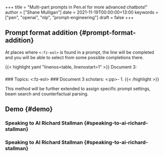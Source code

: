 +++
title = "Multi-part prompts in Pen.el for more advanced chatbots!"
author = ["Shane Mulligan"]
date = 2021-11-19T00:00:00+13:00
keywords = ["pen", "openai", "nlp", "prompt-engineering"]
draft = false
+++

## Prompt format addition {#prompt-format-addition}

At places where `<:fz-eol>` is found in a
prompt, the line will be completed and you
will be able to select from some possible
completions there.

{{< highlight yaml "linenos=table, linenostart=1" >}}
Document 3:
###
<document>
###
Topics: <:fz-eol>
###
Document 3 scholars:
<:pp>- 1.
{{< /highlight >}}

This method will be further extended to assign
specific prompt settings, beam search and
counterfactual parsing.


## Demo {#demo}


### Speaking to AI Richard Stallman {#speaking-to-ai-richard-stallman}

<!-- Play on asciinema.com -->
<!-- <a title="asciinema recording" href="https://asciinema.org/a/RZj0HRo1n3ote0AMqZMW0I4HZ" target="_blank"><img alt="asciinema recording" src="https://asciinema.org/a/RZj0HRo1n3ote0AMqZMW0I4HZ.svg" /></a> -->
<!-- Play on the blog -->
<script src="https://asciinema.org/a/RZj0HRo1n3ote0AMqZMW0I4HZ.js" id="asciicast-RZj0HRo1n3ote0AMqZMW0I4HZ" async></script>


### Speaking to AI Richard Stallman {#speaking-to-ai-richard-stallman}

<!-- Play on asciinema.com -->
<!-- <a title="asciinema recording" href="https://asciinema.org/a/aUAjViUGrS42xqk9DHgONiyl8" target="_blank"><img alt="asciinema recording" src="https://asciinema.org/a/aUAjViUGrS42xqk9DHgONiyl8.svg" /></a> -->
<!-- Play on the blog -->
<script src="https://asciinema.org/a/aUAjViUGrS42xqk9DHgONiyl8.js" id="asciicast-aUAjViUGrS42xqk9DHgONiyl8" async></script>